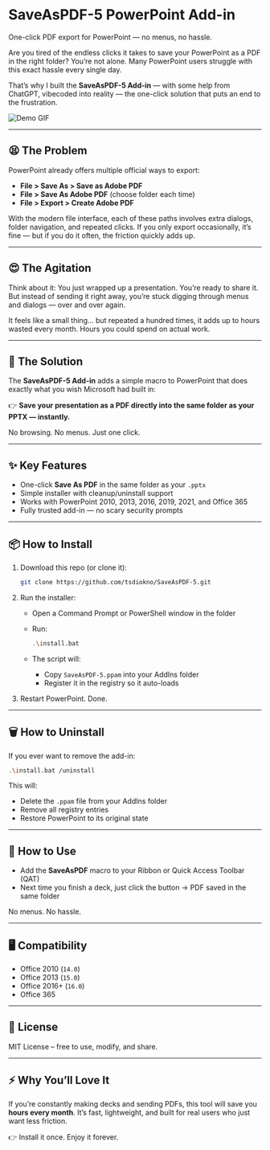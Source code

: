 # SaveAsPDF-5 PowerPoint Add-in

One-click PDF export for PowerPoint — no menus, no hassle.

Are you tired of the endless clicks it takes to save your PowerPoint as a PDF in the right folder? You’re not alone. Many PowerPoint users struggle with this exact hassle every single day.

That’s why I built the **SaveAsPDF-5 Add-in** — with some help from ChatGPT, vibecoded into reality — the one-click solution that puts an end to the frustration.

![Demo GIF](https://raw.githubusercontent.com/tsdiokno/SaveAsPDF-5/blob/main/SaveAsPDF-5_Demo.gif)

---

## 😫 The Problem

PowerPoint already offers multiple official ways to export:

* **File > Save As > Save as Adobe PDF**
* **File > Save As Adobe PDF** (choose folder each time)
* **File > Export > Create Adobe PDF**

With the modern file interface, each of these paths involves extra dialogs, folder navigation, and repeated clicks. If you only export occasionally, it’s fine — but if you do it often, the friction quickly adds up.

---

## 😍 The Agitation

Think about it: You just wrapped up a presentation. You’re ready to share it. But instead of sending it right away, you’re stuck digging through menus and dialogs — over and over again.

It feels like a small thing… but repeated a hundred times, it adds up to hours wasted every month. Hours you could spend on actual work.

---

## 🚀 The Solution

The **SaveAsPDF-5 Add-in** adds a simple macro to PowerPoint that does exactly what you wish Microsoft had built in:

👉 **Save your presentation as a PDF directly into the same folder as your PPTX — instantly.**

No browsing. No menus. Just one click.

---

## ✨ Key Features

* One-click **Save As PDF** in the same folder as your `.pptx`
* Simple installer with cleanup/uninstall support
* Works with PowerPoint 2010, 2013, 2016, 2019, 2021, and Office 365
* Fully trusted add-in — no scary security prompts

---

## 📦 How to Install

1. Download this repo (or clone it):

   ```sh
   git clone https://github.com/tsdiokno/SaveAsPDF-5.git
   ```

2. Run the installer:

   * Open a Command Prompt or PowerShell window in the folder
   * Run:

     ```sh
     .\install.bat
     ```
   * The script will:

     * Copy `SaveAsPDF-5.ppam` into your AddIns folder
     * Register it in the registry so it auto-loads

3. Restart PowerPoint. Done.

---

## 🗑 How to Uninstall

If you ever want to remove the add-in:

```sh
.\install.bat /uninstall
```

This will:

* Delete the `.ppam` file from your AddIns folder
* Remove all registry entries
* Restore PowerPoint to its original state

---

## 🔧 How to Use

* Add the **SaveAsPDF** macro to your Ribbon or Quick Access Toolbar (QAT)
* Next time you finish a deck, just click the button → PDF saved in the same folder

No menus. No hassle.

---

## 🖥 Compatibility

* Office 2010 (`14.0`)
* Office 2013 (`15.0`)
* Office 2016+ (`16.0`)
* Office 365

---

## 📜 License

MIT License – free to use, modify, and share.

---

## ⚡ Why You’ll Love It

If you’re constantly making decks and sending PDFs, this tool will save you **hours every month**. It’s fast, lightweight, and built for real users who just want less friction.

👉 Install it once. Enjoy it forever.

